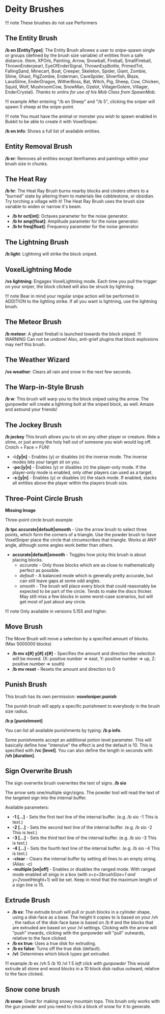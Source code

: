 # Deity Brushes

!!! note
    These brushes do not use Performers

## The Entity Brush
**/b en [EntityType]**: The Entity Brush allowes a user to snipe-spawn single or groups (defined by the brush size variable) of  entities from a safe distance. (Item, XPOrb, Painting, Arrow, Snowball, Fireball, SmallFireball, ThrownEnderpearl, EyeOfEnderSignal, ThrownExpBottle, PrimedTnt, FallingSand, Minecart, Boat, Creeper, Skeleton, Spider, Giant, Zombie, Slime, Ghast, PigZombie, Enderman, CaveSpider, Silverfish, Blaze, LavaSlime, EnderDragon, WitherBoss, Bat, Witch, Pig, Sheep, Cow, Chicken, Squid, Wolf, MushroomCow, SnowMan, Ozelot, VillagerGolem, Villager, EnderCrystal). *Thanks to xmlns for use of his Mob Class from SpawnMob.*

!!! example
    After entering "/b en Sheep" and "/b 5", clicking the sniper will spawn 5 sheep at the snipe-point.

!!! note
    You must have the animal or monster you wish to spawn enabled in Bukkit to be able to create it with VoxelSniper.

**/b en info**: Shows a full list of available entities.

## Entity Removal Brush

**/b er**: Removes all entities except itemframes and paintings within your brush size in chunks.

## The Heat Ray

**/b hr**: The Heat Ray Brush burns nearby blocks and cinders  others to a "burned" state by altering them to materials like  cobblestone, or obsidian. Try torching a village with it! The Heat Ray  Brush uses the brush size variable to widen or narrow it's beam.

* **/b hr oct[int]**: Octaves parameter for the noise generator.
* **/b hr amp[float]**: Amplitude parameter for the noise generator.
* **/b hr freq[float]**: Frequency parameter for the noise generator.

## The Lightning Brush
**/b light**: Lightning will strike the block sniped.

## VoxelLightning Mode
**/vs lightning**: Engages VoxelLightning mode. Each time you pull the trigger on your sniper, the block clicked will also be struck by lightning.

!!! note
    Bear in mind your regular snipe action will be performed in ADDITION to the lighting strike. If all you want is lightning, use the lightning brush.

## The Meteor Brush
**/b meteor**: A ghast fireball is launched towards the block sniped. 
!!! WARNING
    Can not be undone! Also, anti-grief plugins that block explosions may nerf this brush.

## The Weather Wizard

**/vs weather**: Clears all rain and snow in the next few seconds.

## The Warp-in-Style Brush

**/b w**: This brush will warp you to the block sniped using the  arrow. The gunpowder will create a lightning bolt at the sniped block,  as well: Amaze and astound your friends! 

## The Jockey Brush

**/b jockey** This brush allows you to sit on any other player or creature. Ride a slime, or just annoy the holy hell out of someone you wish would log off. Crotch + Face = FUN!
* **-i:[y|n]** - Enables (y) or disables (n) the inverse mode. The inverse modes lets your target sit on you.
* **-po:[y|n]** - Enables (y) or disables (n) the player-only mode. If the player-only mode is enabled, only other players can used as a target.
* **-s:[y|n]** - Enables (y) or disables (n) the stack mode. If enabled, stacks all entities above the player within the players brush size.

## Three-Point Circle Brush

**Missing Image**

Three-point circle brush example 

**/b tpc accurate|default|smooth** - Use the arrow brush to select three points, which form the corners of a triangle. Use the powder brush to have VoxelSniper place the circle that circumscribes that  triangle. Works at ANY angle, although some angles work better than  others.
* **accurate|default|smooth** - Toggles how picky this brush is about placing blocks.
    * *accurate* - Only those blocks which are as close to mathematically perfect as possible.
    * *default* - A balanced mode which is generally pretty accurate, but can still leave gaps at some odd angles.
    * *smooth* - The brush will place every block that could reasonably be expected to be part of the circle. Tends to make the discs thicker. May still miss a few blocks in some worst-case scenarios, but will get most of just about any circle.

!!! note
    Only available in versions 5.155 and higher.

## Move Brush
The Move Brush will move a selection by a specified amount of blocks. (Max 5000000 blocks)
* **/b mv x[#] y[#] z[#]** - Specifies the amount and direction the selection will be moved. (X: positive number => east, Y: positive number => up, Z: positive number => south) 
* **/b mv reset** - Resets the amount and direction to 0

## Punish Brush

This brush has its own permission: **voxelsniper.punish**

The punish brush will apply a specific punishment to everybody in the brush size radius. 

**/b p [punishment]**

You can list all available punishments by typing: **/b p info**.

Some punishments accept an additional potion level parameter. This will basically define how "intensive" the effect is and the default is 10. This is specified with **/vc [level]**. You can also define the length in seconds with **/vh [duration]**.

## Sign Overwrite Brush

The sign overwrite brush overwrites the text of signs. **/b sio**

The arrow sets one/multiple sign/signs. The powder tool will read the text of the targeted sign into the internal buffer.

Available parameters: 

* **-1 [...]** - Sets the first text line of the internal buffer. (e.g. /b sio -1 This is text.)
* **-2 [...]** - Sets the second text line of the internal buffer. (e.g. /b sio -2 This is text.) 
* **-3 [...]** - Sets the third text line of the internal buffer. (e.g. /b sio -3 This is text.)
* **-4 [...]** - Sets the fourth text line of the internal buffer. (e.g. /b sio -4 This is text.)
* **-clear** - Clears the internal buffer by setting all lines to an empty string. (Alias: -c)
* **-multiple [on|off]** - Enables or disables the ranged mode. With ranged mode enabled all sings in a box (with x=z=2*brushSize+1 and y=2*voxelHeight+1) will be set.  Keep in mind that the maximum length of a sign line is 15.

## Extrude Brush

* **/b ex**: The extrude brush will pull or push blocks in a cylinder shape, using a disk-face as a base. The height it copies to is based on your /vh <height>, the radius of the disk-face base is  based on /b # and the blocks that are extruded are based on your /vl  settings. Clicking with the arrow will "push" inwards, clicking with the gunpowder will "pull" outwards, relative to the face clicked.
* **/b ex true**: Uses a true disk for extruding.
* **/b ex false**: Turns off the true disk (default).
* **/vl**: Determines which block types get extruded.

!!! example
    /b ex /vh 5 /b 10 /vl 1 5 *left click with gunpowder*  This would extrude all stone and wood blocks in a 10 block disk radius outward, relative to the face clicked.

## Snow cone brush
**/b snow**: Great for making snowy mountain tops. This brush only works with the gun powder and you need to click a block of snow for it to generate.

